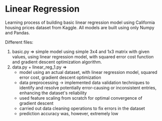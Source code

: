# Linear Regression

Learning process of building basic linear regression model using California housing prices dataset from Kaggle. All models are built using only Numpy and Pandas. 

Different files:
1. basic.py => simple model using simple 3x4 and 1x3 matrix with given values, using linear regression model, with squared error cost function and gradient descent optimization algorithm.
2. data.py + linear_reg_1.py =>
   - model using an actual dataset, with linear regression model, squared error cost, gradient descent optimization
   - data preprocessing -> implemented data validation techniques to identify and resolve potentially error-causing or inconsistent entries, enhancing the dataset's reliability 
   - used feature scaling from scratch for optimal convergence of gradient descent
   - carried out data cleaning operations to fix errors in the dataset
   - prediction accuracy was, however, extremely low
      
